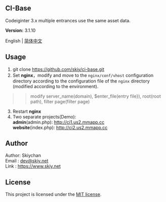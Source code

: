 CI-Base
------
Codeiginter 3.x multiple entrances use the same asset data.

**Version:** 3.1.10   

English | [简体中文](./README_CN.md)    

## Usage
1. git clone https://github.com/skiy/ci-base.git   
2. Set **nginx**，modify and move to the ```nginx/conf/vhost``` configuration directory according to the configuration file of the ```nginx``` directory (modified according to the environment).
>> modify server_name(domain), $enter_file(entry file}), root(root path), filter page(filter page)

3. Restart **nginx**
4. Two separate projects(Demo):   
**admin**(admin.php): http://ci1.us2.mmapp.cc   
**website**(index.php): http://ci2.us2.mmapp.cc      

## Author
Author: Skiychan   
Email : dev@skiy.net   
Link  : https://www.skiy.net 

## License
This project is licensed under the [MIT license](https://github.com/totoval/totoval/blob/master/LICENSE).